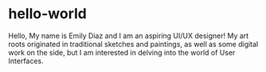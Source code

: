 # hello-world
Hello,
My name is Emily Diaz and I am an aspiring UI/UX designer! My art roots originated in traditional sketches and paintings, as well as some digital work on the side, but I am interested in delving into the world of User Interfaces. 
